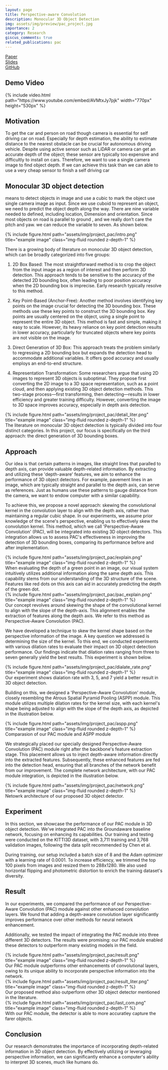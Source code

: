 ```yaml
---
layout: page
title: Perspective-aware Convolution
description: Monocular 3D Object Detection 
img: assets/img/preview/pac_project.jpg
importance: 2
category: Research
giscus_comments: true
related_publications: pac
---
```


<!-- hyperlink icon(Paper, Slides, Github)  -->
<div class="row">
    <div class="col-sm mt-3 mt-md-0 text-center">
        <div class="icon-with-text">
            <a href="{{ 'CVGIP_pac_paper.pdf' | prepend: 'assets/pdf/' | relative_url}}" target="_blank" rel="noopener noreferrer">
            <span class="icon-text h3">Paper</span>
            <i class="fa-solid fa-file-pdf h3"></i></a>
        </div>
    </div>
    <div class="col-sm mt-3 mt-md-0 text-center">
        <div class="icon-with-text">
            <a href="{{ 'CVGIP_pac_ppt.pdf' | prepend: 'assets/pdf/' | relative_url}}" target="_blank" rel="noopener noreferrer">
            <span class="icon-text h3">Slides</span>
            <i class="fa-solid fa-file-pdf h3"></i></a>
        </div>
    </div>
    <div class="col-sm mt-3 mt-md-0 text-center">
        <div class="icon-with-text">
            <a href="https://github.com/KenYu910645/perspective-aware-convolution" target="_blank" rel="noopener noreferrer">
            <span class="icon-text h3">GitHub</span>
            <i class="fa-brands fa-github h3"></i></a>
        </div>
    </div>
</div>

##  Demo Video 
<!-- youtube video  -->
<div class="row justify-content-sm-center">
    <div class="col-sm-12">
        {% include video.html path="https://www.youtube.com/embed/AVMtxJy7pjk" width="770px" height="530px" %}
    </div>
</div>

##  Motivation 
To get the car and person on road though camera is essential for self driving car on road. Especially for depth estimation, the ability to estimate distance to the nearest obstacle can be crucial for autonomous driving vehicle. Despite using active sensor such as LiDAR or camera can get an accurate depth of the object; these sensor are typically too expensive and difficultly to install on cars. Therefore, we want to use a single camera image to find object depth. If we can achieve this task than we can able to use a very cheap sensor to finish a self driving car 

## Monocular 3D object detection

means to detect objects in image and use a cubic to mark the object use single camera image as input. Since we use cuboid to represent an object, we need to predict the object depth along the way. There are nine variable needed to defined, including location, Dimension and orientation. Since most objects on road is parallel to ground , and we really don’t care the pitch and yaw. we can reduce the variable to seven. As shown below.

<div class="row">
    <div class="col-sm mt-3 mt-md-0">
        {% include figure.html path="assets/img/project_pac/intro.png" title="example image" class="img-fluid rounded z-depth-1" %}
    </div>
</div>

There is a growing body of literature on monocular 3D object detection, which can be broadly categorized into five groups:

1. 2D Box Based:
The most straightforward method is to crop the object from the input image as a region of interest and then perform 3D detection. This approach tends to be sensitive to the accuracy of the detected 2D bounding box, often leading to poor position accuracy when the 2D bounding box is imprecise. Early research typically resolve to this method.

2. Key Point-Based (Anchor-Free):
Another method involves identifying key points on the image crucial for detecting the 3D bounding box. These methods use these key points to construct the 3D bounding box. Key points are usually centered on the object, using a single point to represent the entire 3D object. This method is fast and simple, making it easy to scale. However, its heavy reliance on key point detection results in lower accuracy, particularly for truncated objects where key points are not visible on the image.

3. Direct Generation of 3D Box:
This approach treats the problem similarly to regressing a 2D bounding box but expands the detection head to accommodate additional variables. It offers good accuracy and usually employs an end-to-end structure.

4. Representation Transformation:
Some researchers argue that using 2D images to represent 3D objects is suboptimal. They propose first converting the 2D image to a 3D space representation, such as a point cloud, and then applying existing 3D object detection methods. This two-stage process—first transforming, then detecting—results in lower efficiency and greater training difficulty. However, converting the image to 3D space improves accuracy, especially in depth axis detection.

<div class="row">
    <div class="col-sm mt-3 mt-md-0">
        {% include figure.html path="assets/img/project_pac/detail_liter.png" title="example image" class="img-fluid rounded z-depth-1" %}
    </div>
</div>
<div class="caption">
    The literature on monocular 3D object detection is typically divided into four distinct categories. In this project, our focus is specifically on the third approach: the direct generation of 3D bounding boxes.
</div>

## Approach
Our idea is that certain patterns in images, like straight lines that paralled to depth axis, can provide valuable depth-related information. By extracting and utilizing these 'depth-aware' features, we aim to enhance the performance of 3D object detectors. For example, pavement lines in an image, which are typically straight and parallel to the depth axis, can serve as references. Just as humans use these patterns to gauge distance from the camera, we want to endow computer with a similar capability.

To achieve this, we propose a novel approach: skewing the convolutional kernel in the convolution layer to align with the depth axis, rather than maintaining a regular cubic shape. In our experiments, we assume prior knowledge of the scene's perspective, enabling us to effectively skew the convolution kernel. This method, which we call 'Perspective-Aware Convolution' (PAC), will be integrated into existing 3D object detectors. This integration allows us to assess PAC's effectiveness in improving the detection of 3D bounding boxes, comparing its performance before and after implementation.

<div class="row">
    <div class="col-sm mt-3 mt-md-0">
        {% include figure.html path="assets/img/project_pac/explain.png" title="example image" class="img-fluid rounded z-depth-1" %}
    </div>
</div>
<div class="caption">
    When evaluating the depth of a green point in an image, our visual system intuitively utilizes additional information along the same depth axis. This capability stems from our understanding of the 3D structure of the scene. Features like red dots on this axis can aid in accurately predicting the depth of the green dot.
</div>


<div class="row">
    <div class="col-sm mt-3 mt-md-0">
        {% include figure.html path="assets/img/project_pac/pac_explain.png" title="example image" class="img-fluid rounded z-depth-1" %}
    </div>
</div>
<div class="caption">
    Our concept revolves around skewing the shape of the convolutional kernel to align with the slope of the depth-axis. This alignment enables the extraction of features along the depth axis. We refer to this method as Perspective-Aware Convolution (PAC).
</div>


We have developed a technique to skew the kernel shape based on the perspective information of the image. A key question we addressed is determining the size of the kernel. To this end, we conducted experiments with various dilation rates to evaluate their impact on 3D object detection performance. Our findings indicate that dilation rates ranging from three to seven generally yield the best results. This experiment is shown below.

<div class="text-center">
    <div class="col-sm mt-3 mt-md-0">
        {% include figure.html path="assets/img/project_pac/dialate_rate.png" title="example image" class="img-fluid rounded z-depth-1" %}
    </div>
    <div class="caption">
        Our experiment shows dialation rate with 3, 5, and 7 yield a better result in 3D object detection.
    </div>
</div>

Building on this, we designed a 'Perspective-Aware Convolution' module, closely resembling the Atrous Spatial Pyramid Pooling (ASPP) module. This module utilizes multiple dilation rates for the kernel size, with each kernel's shape being adjusted to align with the slope of the depth axis, as depicted in the illustration below.

<div class="row">
    <div class="col-sm mt-3 mt-md-0">
        {% include figure.html path="assets/img/project_pac/aspp.png" title="example image" class="img-fluid rounded z-depth-1" %}
    </div>
</div>
<div class="caption">
    Comparasion of our PAC module and ASPP module
</div>

We strategically placed our specially designed Perspective-Aware Convolution (PAC) module right after the backbone's feature extraction stage. This placement allows us to inject depth-aware information directly into the extracted features. Subsequently, these enhanced features are fed into the detection head, ensuring that all branches of the network benefit from our improvement. The complete network architecture, with our PAC module integration, is depicted in the illustration below.

<div class="row">
    <div class="col-sm mt-3 mt-md-0">
        {% include figure.html path="assets/img/project_pac/network.png" title="example image" class="img-fluid rounded z-depth-1" %}
    </div>
</div>
<div class="caption">
    Netowrk architecture of our proposed 3D object detector.
</div>

## Experiment 
In this section, we showcase the performance of our PAC module in 3D object detection. We've integrated PAC into the Groundaware baseline network, focusing on enhancing its capabilities. Our training and testing were conducted on the KITTI3D dataset, with 3,711 training and 3,768 validation images, following the data split recommended by Chen et al.

During training, our setup included a batch size of 8 and the Adam optimizer with a learning rate of 0.0001. To increase efficiency, we trimmed the top 100 pixels from images and resized them to 288x1280. We also used horizontal flipping and photometric distortion to enrich the training dataset's diversity.

## Result
In our experiments, we compared the performance of our Perspective-Aware Convolution (PAC) module against other enhanced convolution layers. We found that adding a depth-aware convolution layer significantly improves performance over other methods for neural network enhancement.

Additionally, we tested the impact of integrating the PAC module into three different 3D detectors. The results were promising: our PAC module enabled these detectors to outperform many existing models in the field.


<div class="row">
    <div class="col-sm mt-3 mt-md-0">
        {% include figure.html path="assets/img/project_pac/result.png" title="example image" class="img-fluid rounded z-depth-1" %}
    </div>
</div>
<div class="caption">
    Our PAC module outperforms other enhancements of convolutional layers, owing to its unique ability to incorporate perspective information into the network.
</div>

<div class="row">
    <div class="col-sm mt-3 mt-md-0">
        {% include figure.html path="assets/img/project_pac/result_liter.png" title="example image" class="img-fluid rounded z-depth-1" %}
    </div>
</div>
<div class="caption">
    Our proposed method also outperform other 3D object detector mentioned in the literature.
</div>

<div class="row">
    <div class="col-sm mt-3 mt-md-0">
        {% include figure.html path="assets/img/project_pac/last_com.png" title="example image" class="img-fluid rounded z-depth-1" %}
    </div>
</div>
<div class="caption">
    With our PAC module, the detector is able to more accuratley capture the farer objects.
</div>

## Conclusion
Our research demonstrates the importance of incorporating depth-related information in 3D object detection. By effectively utilizing or leveraging perspective information, we can significantly enhance a computer's ability to interpret 3D scenes, much like humans do.



